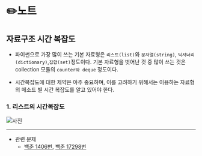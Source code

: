 # ✏️노트


## 자료구조 시간 복잡도

* 파이썬으로 가장 많이 쓰는 기본 자료형은 ```리스트(list)```와 ```문자열(string)```, ```딕셔너리(dictionary)```,```집합(set)```정도이다. 기본 자료형을 벗어난 것 중 많이 쓰는 것은 collection 모듈의 ```counter와 deque``` 정도이다.

* 시간복잡도에 대한 제약은 아주 중요하며, 이를 고려하기 위해서는 이용하는 자료형의 메소드 별 시간 복잡도를 알고 있어야 한다.

### 1. 리스트의 시간복잡도
![사진](https://img1.daumcdn.net/thumb/R1280x0/?scode=mtistory2&fname=https%3A%2F%2Fblog.kakaocdn.net%2Fdn%2FbECe62%2FbtqCeuL30cS%2FCAIewJdUKLmvU8exd2phF1%2Fimg.png)

---

- 관련 문제
  + [백준 1406번](https://github.com/coding-study-19/datastructure-and-algorithm/blob/main/datastructure/%EC%8A%A4%ED%83%9D/1406_de.py), [백준 17298번](https://github.com/coding-study-19/datastructure-and-algorithm/blob/main/datastructure/%EC%8A%A4%ED%83%9D/17298_de.py)

